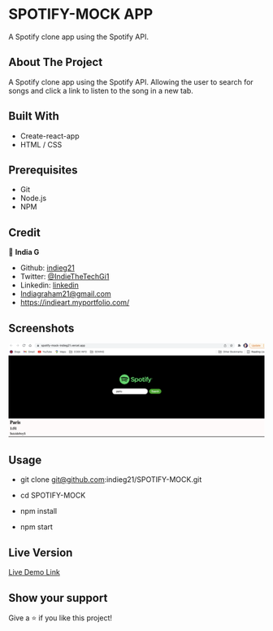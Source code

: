 # SPOTIFY-MOCK APP
A Spotify clone app using the Spotify API.  


## About The Project
A Spotify clone app using the Spotify API. Allowing the user to search for songs and click a link to listen to the song in a new tab.


## Built With

- Create-react-app
- HTML / CSS

## Prerequisites
 - Git
 - Node.js
 - NPM

## Credit

👤 **India G**

-   Github: [indieg21](https://github.com/indieg21)
-   Twitter: [@IndieTheTechGi1](https://twitter.com/IndieTheTechGi1)
-   Linkedin: [linkedin](https://www.linkedin.com/in/india-g-a9046b78/)
-   <Indiagraham21@gmail.com>
-   <https://indieart.myportfolio.com/>

## Screenshots

<img src="public/spotifyss.png" >

## Usage

- git clone git@github.com:indieg21/SPOTIFY-MOCK.git

- cd SPOTIFY-MOCK

- npm install

- npm start

## Live Version

[Live Demo Link](https://spotify-mock-indieg21.vercel.app/)

## Show your support

Give a ⭐️ if you like this project!
